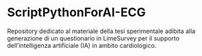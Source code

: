 # ScriptPythonForAI-ECG
Repository dedicato al materiale della tesi sperimentale adibita alla generazione di un questionario in LimeSurvey per il supporto dell’intelligenza artificiale (IA) in ambito cardiologico.

